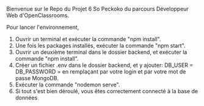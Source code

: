 Bienvenue sur le Repo du Projet 6 So Peckoko du parcours Développeur Web d'OpenClassrooms.

Pour lancer l'environnement, 
1. Ouvrir un terminal et exécuter la commande "npm install".
2. Une fois les packages installés, exécuter la commande "npm start".
3. Ouvrir un deuxième terminal dans le dossier backend, et exécuter la commande "npm install".
4. Créer un fichier .env dans le dossier backend, et y ajouter: 
    DB_USER = <UserId>
    DB_PASSWORD = <Password>
en remplaçant <UserId> par votre login et <Password> par votre mot de passe MongoDB.
5. Exécuter la commande "nodemon serve".
6. Si tout s'est bien déroulé, vous êtes correctement connecté à la base de données